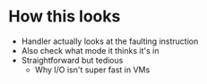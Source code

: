 # How this looks
- Handler actually looks at the faulting instruction
- Also check what mode it thinks it's in
- Straightforward but tedious
    - Why I/O isn't super fast in VMs
